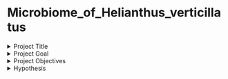 # Microbiome_of_Helianthus_verticillatus
<details>
<summary>Project Title</summary>
Local variation in the microbiome of the endangered ornamental sunflower <em>Helianthus verticillatus</em> across three urban landscapes
</details>
<details>
<summary>Project Goal</summary>
Evaluate local geographical variation in the composition of <em>Helianthus verticillatus</em> -associated microbiota at three urban monitoring sites in Knoxville, Tennessee (TN), U.S.A. 
</details>
<details>
<summary>Project Objectives</summary>
 <ol>
 <li> Using a combination of culture-dependent and culture-independent (e.g., amplicon sequencing or metabarcoding) techniques, we characterized the fungal and bacterial/archaeal communities of  <em>H. verticillatus</em> flower buds, leaves, rhizomes, roots, and bulk soils.</li>
 <li> We used a combination of culture-dependent and culture-independent approaches to increase the likelihood of capturing a greater diversity of foliar <em> H. verticillatus</em> microbial associates across the three sites, since foliar fungal diseases are the most frequently recorded in <em>H. verticillatus</em>.</li>
<li> We then determined how differences in soil physicochemical properties between sites drove variation in the composition of belowground (i.e., rhizomes, roots, and bulk soils) microbial communities.</li>
<li> We characterized the flower bud microbiome, which has been relatively understudied compared to other plant-associated niches <a href="https://journals.asm.org/doi/full/10.1128/mbio.00602-12">Shade et al. 2013</a>, to gain insights into the composition of microbial communities associated with the reproduction and conservation of endangered species <a href="https://cdnsciencepub.com/doi/10.1139/cjb-2013-0166"> Aleklett et al. 20214</a>, <a href="https://www.annualreviews.org/content/journals/10.1146/annurev-ecolsys-011720-013401">Vannette, 2020 </a>.
</li>
</details>
<details>
<summary>Hypothesis</summary>
We hypothesized that <em> H. verticillatus</em> -associated microbiota would vary across sites and niches and that soil physicochemical properties, such as soil pH, would be primary drivers of variation in belowground microbial community composition
</details>




